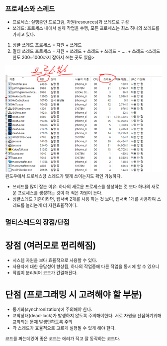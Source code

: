 ## 프로세스와 스레드

- 프로세스: 실행중인 프로그램, 자원(resources)과 쓰레드로 구성
- 쓰레드: 프로세스 내에서 실제 작업을 수행, 모든 프로세스는 최소 하나의 쓰레드를 가지고 있다.

1. 싱글 쓰레드 프로세스 = 자원 + 쓰레드
2. 멀티 쓰레드 프로세스 = 자원 + 쓰레드 + 쓰레드 + 쓰레드 + .... + 쓰레드
<스레드 한도 200~1000까지 잡아서 쓰는 곳도 있음>

![사진1](프로세스스레드.png)
윈도우에서 프로세스당 스레드가 몇개 쓰이는지도 확인 가능하다.
- 쓰레드를 많이 잡는 이유: 하나의 새로운 프로세스를 생성하는 것 보다 하나의 새로운 프로세스를 생성하는 것이 더 적은 자원이 든다.
- 싱글스레드 기준이라면, 웹서버 2개를 사용 하는 것 보다, 웹서버 1개를 사용하여 스레드를 늘리는게 더 자원효율적이다.

## 멀티스레드의 장점/단점
# 장점 (여러모로 편리해짐)
- 시스템 자원을 보다 효율적으로 사용할 수 있다.
- 사용자에 대한 응답성이 향상됨, 하나의 작업중에 다른 작업을 동시에 할 수 있으니
- 작업이 분리되어 코드가 간결해진다.
# 단점 (프로그래밍 시 고려해야 할 부분)
- 동기화(synchronization)에 주의해야 한다.
- 교착상태(dead-lock)가 발생하지 않도록 주의해야한다. 서로 자원을 선점하기위해 교착되는 문제 발생안하도록 주의
- 각 스레드가 효율적으로 고르게 실행될 수 있게 해야 한다.

코드를 짜는데있어 좋은 코드는 에러가 적고 잘 동작하는 코드다.

